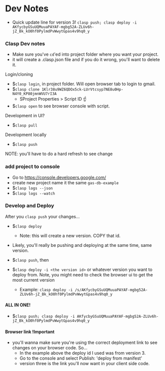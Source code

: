 # Dev Notes

- Quick update line for version 3! `clasp push; clasp deploy -i AKfycbyGSuUQMuuaPAYAF-mgbg52A-ZLUv6h-jZ_Bk_kO0hf0PylmdPvWwytGpas4v9hq0_y`

### Clasp Dev notes

* Make sure you've `cd`'ed into project folder where you want your project.
* it will create a .clasp.json file and if you do it wrong, you'll want to delete it.

Login/cloning
* $`clasp login`, in project folder. Will open browser tab to login to gmail.
* $`clasp clone 1Klr38u9WZ6QDOx5ck-LUrVtcsyp7NE8u0Hp-N4Y0_KP80jmnWVU7rI3A`
  * SProject Properties > Script ID ☝️
* $`clasp open` to see browser console with script.

Development in UI?
* $`clasp pull`

Development locally
* $`clasp push`

NOTE: you'll have to do a hard refresh to see change

### add project to console
- Go to https://console.developers.google.com/
- create new project name it the same `gas-db-example`
- $`clasp logs --json`
- $`clasp logs --watch`

### Develop and Deploy

After you `clasp push` your changes...
* $`clasp deploy`
  * Note: this will create a new version. COPY that id.

* Likely, you'll really be pushing and deploying at the same time, same version.
* $`clasp push`, then
* $`clasp deploy -i <the version id>` or whatever version you want to deploy from. Note, you might need to check the browser ui to get the most current version
  * Example: `clasp deploy -i /s/AKfycbyGSuUQMuuaPAYAF-mgbg52A-ZLUv6h-jZ_Bk_kO0hf0PylmdPvWwytGpas4v9hq0_y`

#### ALL IN ONE!
- $`clasp push; clasp deploy -i AKfycbyGSuUQMuuaPAYAF-mgbg52A-ZLUv6h-jZ_Bk_kO0hf0PylmdPvWwytGpas4v9hq0_y`

#### Browser link !Important
* you'll wanna make sure you're using the correct deployment link to see changes on your browser code. So...
  * In the example above the deploy id I used was from version 3.
  * Go to the console and select Publish: 'deploy from manifest'
  * version three is the link you'll now want in your client side code.
